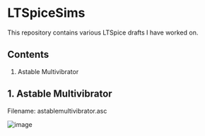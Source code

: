 # LTSpiceSims
This repository contains various LTSpice drafts I have worked on.

## Contents
1. Astable Multivibrator

## 1. Astable Multivibrator
Filename: astablemultivibrator.asc

![image](https://user-images.githubusercontent.com/57032069/123073047-6a910980-d459-11eb-94f6-0b66e52e5aa9.png)
